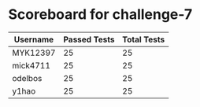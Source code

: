 # Scoreboard for challenge-7
| Username   | Passed Tests | Total Tests |
|------------|--------------|-------------|
| MYK12397 | 25 | 25 |
| mick4711 | 25 | 25 |
| odelbos | 25 | 25 |
| y1hao | 25 | 25 |
